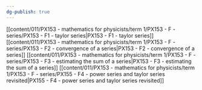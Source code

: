 ```yaml
---
dg-publish: true
---
```


[[content/011/PX153 - mathematics for physicists/term 1/PX153 - F - series/PX153 - F1 - taylor series\|PX153 - F1 - taylor series]]
[[content/011/PX153 - mathematics for physicists/term 1/PX153 - F - series/PX153 - F2 - convergence of a series\|PX153 - F2 - convergence of a series]]
[[content/011/PX153 - mathematics for physicists/term 1/PX153 - F - series/PX153 - F3 - estimating the sum of a series\|PX153 - F3 - estimating the sum of a series]]
[[content/011/PX153 - mathematics for physicists/term 1/PX153 - F - series/PX155 - F4 - power series and taylor series revisited\|PX155 - F4 - power series and taylor series revisited]]
